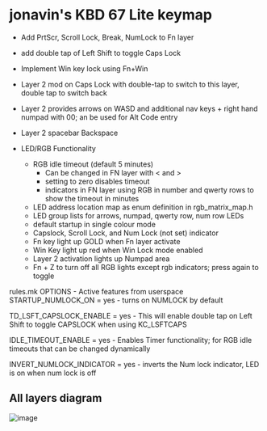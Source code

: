 # jonavin's KBD 67 Lite keymap

- Add PrtScr, Scroll Lock, Break, NumLock to Fn layer
- add double tap of Left Shift to toggle Caps Lock
- Implement Win key lock using Fn+Win 
- Layer 2 mod on Caps Lock with double-tap to switch to this layer, double tap to switch back
- Layer 2 provides arrows on WASD and additional nav keys + right hand numpad with 00; an be used for Alt Code entry
- Layer 2 spacebar Backspace
    
- LED/RGB Functionality
    - RGB idle timeout (default 5 minutes)
        - Can be changed in FN layer with < and >
        - setting to zero disables timeout
        - indicators in FN layer using RGB in number and qwerty rows to show the timeout in minutes
    - LED address location map as enum definition in rgb_matrix_map.h
    - LED group lists for arrows, numpad, qwerty row, num row LEDs
    - default startup in single colour mode 
    - Capslock, Scroll Lock, and Num Lock (not set) indicator
    - Fn key light up GOLD when Fn layer activate
    - Win Key light up red when Win Lock mode enabled
    - Layer 2 activation lights up Numpad area
    - Fn + Z to turn off all RGB lights except rgb indicators; press again to toggle

rules.mk OPTIONS - Active features from userspace
STARTUP_NUMLOCK_ON = yes
    - turns on NUMLOCK by default

TD_LSFT_CAPSLOCK_ENABLE = yes
    - This will enable double tap on Left Shift to toggle CAPSLOCK when using KC_LSFTCAPS

IDLE_TIMEOUT_ENABLE = yes
    - Enables Timer functionality; for RGB idle timeouts that can be changed dynamically

INVERT_NUMLOCK_INDICATOR = yes
    - inverts the Num lock indicator, LED is on when num lock is off

## All layers diagram
![image](https://user-images.githubusercontent.com/71780717/146864247-4ec05ef7-7936-45db-9db9-02fb17d3f7ed.png)

